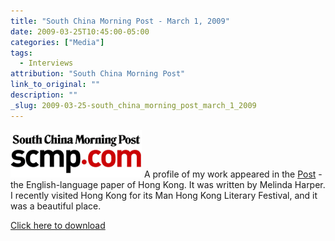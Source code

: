 ```yaml
---
title: "South China Morning Post - March 1, 2009"
date: 2009-03-25T10:45:00-05:00
categories: ["Media"]
tags:
  - Interviews
attribution: "South China Morning Post"
link_to_original: ""
description: ""
_slug: 2009-03-25-south_china_morning_post_march_1_2009
---
```


![image](/uploads/logo_scmp.gif) A profile of my work appeared in the [Post](http://www.scmp.com/portal/site/SCMP/ "the Post") - the English-language paper of Hong Kong. It was written by Melinda Harper. I recently visited Hong Kong for its Man Hong Kong Literary Festival, and it was a beautiful place.

[Click here to download](/uploads/MinJinSCMP.pdf)
